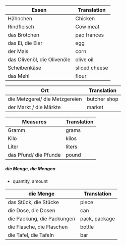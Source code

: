 
| Essen                       | Translation   |
| --------------------------- | ------------- |
| Hähnchen                    | Chicken       |
| Rindfleisch                 | Cow meat      |
| das Brötchen                | pao frances   |
| das Ei, die Eier            | egg           |
| der Mais                    | corn          |
| das Olivenöl, die Olivenöle | olive oil     |
| Scheibenkäse                | sliced cheese |
| das Mehl                    | flour         |


| Ort                            | Translation  |
| ------------------------------ | ------------ |
| die Metzgerei/ die Metzgereien | butcher shop |
| der Markt / die Märkte         | market       |

| Measures              | Translation |
| --------------------- | ----------- |
| Gramm                 | grams       |
| Kilo                  | kilos       |
| Liter                 | liters      |
| das Pfund/ die Pfunde | pound       |
##### die Menge, die Mengen 
+ quantity, amount 

| die Menge                  | Translation   |
| -------------------------- | ------------- |
| das Stück, die Stücke      | piece         |
| die Dose, die Dosen        | can           |
| die Packung, die Packungen | pack, package |
| die Flasche, die Flaschen  | bottle        |
| die Tafel, die Tafeln      | bar           |